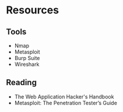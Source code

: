 # Resources

## Tools
- Nmap
- Metasploit
- Burp Suite
- Wireshark

## Reading
- The Web Application Hacker's Handbook
- Metasploit: The Penetration Tester’s Guide
